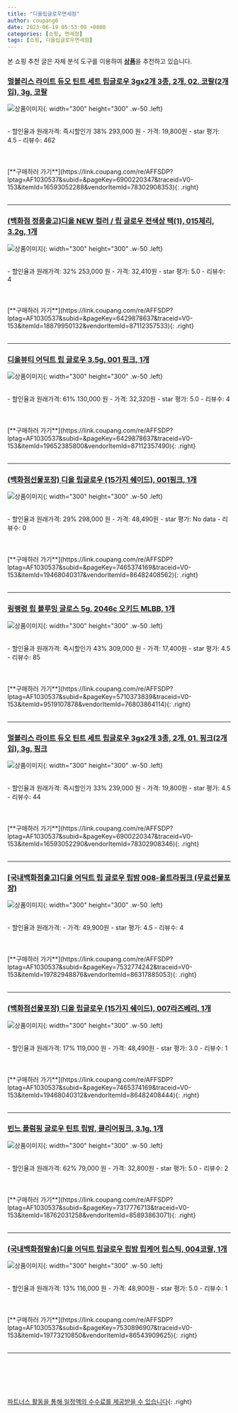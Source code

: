 ```yaml
---
title: "디올립글로우면세점"
author: coupang6
date: 2023-06-19 05:53:09 +0800
categories: [쇼핑, 면세점]
tags: [쇼핑, 디올립글로우면세점]
---
```


본 쇼핑 추천 글은 자체 분석 도구를 이용하여 [**상품**](https://link.coupang.com/a/bao1ui)을 추천하고 있습니다.

### [멀블리스 라이트 듀오 틴트 세트 립글로우 3gx2개 3종, 2개, 02. 코랄(2개입), 3g, 코랄](https://link.coupang.com/re/AFFSDP?lptag=AF1030537&subid=&pageKey=6900220347&traceid=V0-153&itemId=16593052288&vendorItemId=78302908353)

![상품이미지](https://thumbnail9.coupangcdn.com/thumbnails/remote/230x230ex/image/vendor_inventory/9ddc/accd0e1b2caa2c3e3d3dfe83c071da34e8b87a85771570fce45c78948b31.jpg){: width="300" height="300" .w-50 .left}


<br>
- 할인율과 원래가격: 즉시할인가 38%  293,000   원
- 가격: 19,800원
- star 평가: 4.5
- 리뷰수: 462
<br>
<br>
<br>
<br>
[**구매하러 가기**](https://link.coupang.com/re/AFFSDP?lptag=AF1030537&subid=&pageKey=6900220347&traceid=V0-153&itemId=16593052288&vendorItemId=78302908353){: .right}
<br>
<br>

---

### [(백화점 정품출고)디올 NEW 컬러 / 립 글로우 전색상 택(1), 015체리, 3.2g, 1개](https://link.coupang.com/re/AFFSDP?lptag=AF1030537&subid=&pageKey=6429878637&traceid=V0-153&itemId=18879950132&vendorItemId=87112357533)

![상품이미지](https://thumbnail8.coupangcdn.com/thumbnails/remote/230x230ex/image/vendor_inventory/bae6/766d8b22c32b1e754c21ca7e49bc6fbcb9950cf6acb2b19b68976306c58a.jpg){: width="300" height="300" .w-50 .left}


<br>
- 할인율과 원래가격: 32%  253,000   원
- 가격: 32,410원
- star 평가: 5.0
- 리뷰수: 4
<br>
<br>
<br>
<br>
[**구매하러 가기**](https://link.coupang.com/re/AFFSDP?lptag=AF1030537&subid=&pageKey=6429878637&traceid=V0-153&itemId=18879950132&vendorItemId=87112357533){: .right}
<br>
<br>

---

### [디올뷰티 어딕트 립 글로우 3.5g, 001 핑크, 1개](https://link.coupang.com/re/AFFSDP?lptag=AF1030537&subid=&pageKey=6429878637&traceid=V0-153&itemId=19652385800&vendorItemId=87112357490)

![상품이미지](https://thumbnail6.coupangcdn.com/thumbnails/remote/230x230ex/image/vendor_inventory/f76a/6442083586f03669eb9f4991ec10b34b1dbdb339f43a97c191f8a1cde1aa.jpg){: width="300" height="300" .w-50 .left}


<br>
- 할인율과 원래가격: 61%  130,000   원
- 가격: 32,320원
- star 평가: 5.0
- 리뷰수: 4
<br>
<br>
<br>
<br>
[**구매하러 가기**](https://link.coupang.com/re/AFFSDP?lptag=AF1030537&subid=&pageKey=6429878637&traceid=V0-153&itemId=19652385800&vendorItemId=87112357490){: .right}
<br>
<br>

---

### [(백화점선물포장) 디올 립글로우 (15가지 쉐이드), 001핑크, 1개](https://link.coupang.com/re/AFFSDP?lptag=AF1030537&subid=&pageKey=7465374169&traceid=V0-153&itemId=19468040317&vendorItemId=86482408562)

![상품이미지](https://thumbnail9.coupangcdn.com/thumbnails/remote/230x230ex/image/vendor_inventory/0a0b/aecfbdeb1e07f9fbf4d90893580b73d691ae231055b2bd0b6626258a328c.jpg){: width="300" height="300" .w-50 .left}


<br>
- 할인율과 원래가격: 29%  298,000   원
- 가격: 48,490원
- star 평가: No data
- 리뷰수: 0
<br>
<br>
<br>
<br>
[**구매하러 가기**](https://link.coupang.com/re/AFFSDP?lptag=AF1030537&subid=&pageKey=7465374169&traceid=V0-153&itemId=19468040317&vendorItemId=86482408562){: .right}
<br>
<br>

---

### [링랭렁 립 블루밍 글로스 5g, 2046c 오키드 MLBB, 1개](https://link.coupang.com/re/AFFSDP?lptag=AF1030537&subid=&pageKey=5710373839&traceid=V0-153&itemId=9519107878&vendorItemId=76803864114)

![상품이미지](https://thumbnail9.coupangcdn.com/thumbnails/remote/230x230ex/image/retail/images/127576124060819-72c8919c-a36d-458f-851d-3fd8c9a4c604.jpg){: width="300" height="300" .w-50 .left}


<br>
- 할인율과 원래가격: 즉시할인가 43%  309,000   원
- 가격: 17,400원
- star 평가: 4.5
- 리뷰수: 85
<br>
<br>
<br>
<br>
[**구매하러 가기**](https://link.coupang.com/re/AFFSDP?lptag=AF1030537&subid=&pageKey=5710373839&traceid=V0-153&itemId=9519107878&vendorItemId=76803864114){: .right}
<br>
<br>

---

### [멀블리스 라이트 듀오 틴트 세트 립글로우 3gx2개 3종, 2개, 01. 핑크(2개입), 3g, 핑크](https://link.coupang.com/re/AFFSDP?lptag=AF1030537&subid=&pageKey=6900220347&traceid=V0-153&itemId=16593052290&vendorItemId=78302908346)

![상품이미지](https://thumbnail9.coupangcdn.com/thumbnails/remote/230x230ex/image/vendor_inventory/00c8/186e7b418527affdfc17521efb7a1a82306dcfad916f421bafd3d2f9eb0b.jpg){: width="300" height="300" .w-50 .left}


<br>
- 할인율과 원래가격: 즉시할인가 33%  239,000   원
- 가격: 19,800원
- star 평가: 4.5
- 리뷰수: 44
<br>
<br>
<br>
<br>
[**구매하러 가기**](https://link.coupang.com/re/AFFSDP?lptag=AF1030537&subid=&pageKey=6900220347&traceid=V0-153&itemId=16593052290&vendorItemId=78302908346){: .right}
<br>
<br>

---

### [[국내백화점출고]디올 어딕트 립 글로우 립밤 008-울트라핑크 (무료선물포장)](https://link.coupang.com/re/AFFSDP?lptag=AF1030537&subid=&pageKey=7532774242&traceid=V0-153&itemId=19782948876&vendorItemId=86317885053)

![상품이미지](https://thumbnail6.coupangcdn.com/thumbnails/remote/230x230ex/image/vendor_inventory/8457/59f8d3f6995b57bae773c0b2e78db3c6dbc7abf843d32105b2c7c5e24788.jpg){: width="300" height="300" .w-50 .left}


<br>
- 할인율과 원래가격: 
- 가격: 49,900원
- star 평가: 4.5
- 리뷰수: 4
<br>
<br>
<br>
<br>
[**구매하러 가기**](https://link.coupang.com/re/AFFSDP?lptag=AF1030537&subid=&pageKey=7532774242&traceid=V0-153&itemId=19782948876&vendorItemId=86317885053){: .right}
<br>
<br>

---

### [(백화점선물포장) 디올 립글로우 (15가지 쉐이드), 007라즈베리, 1개](https://link.coupang.com/re/AFFSDP?lptag=AF1030537&subid=&pageKey=7465374169&traceid=V0-153&itemId=19468040312&vendorItemId=86482408444)

![상품이미지](https://thumbnail9.coupangcdn.com/thumbnails/remote/230x230ex/image/vendor_inventory/0a0b/aecfbdeb1e07f9fbf4d90893580b73d691ae231055b2bd0b6626258a328c.jpg){: width="300" height="300" .w-50 .left}


<br>
- 할인율과 원래가격: 17%  119,000   원
- 가격: 48,490원
- star 평가: 3.0
- 리뷰수: 1
<br>
<br>
<br>
<br>
[**구매하러 가기**](https://link.coupang.com/re/AFFSDP?lptag=AF1030537&subid=&pageKey=7465374169&traceid=V0-153&itemId=19468040312&vendorItemId=86482408444){: .right}
<br>
<br>

---

### [빈느 플럼핑 글로우 틴트 립밤, 클리어핑크, 3.1g, 1개](https://link.coupang.com/re/AFFSDP?lptag=AF1030537&subid=&pageKey=7317776713&traceid=V0-153&itemId=18762031258&vendorItemId=85893863071)

![상품이미지](https://thumbnail8.coupangcdn.com/thumbnails/remote/230x230ex/image/vendor_inventory/9f81/e1f6cdaee9b3f8d542191fd915ee6763309d9b07184f982060347dd4950a.jpg){: width="300" height="300" .w-50 .left}


<br>
- 할인율과 원래가격: 62%  79,000   원
- 가격: 32,800원
- star 평가: 5.0
- 리뷰수: 2
<br>
<br>
<br>
<br>
[**구매하러 가기**](https://link.coupang.com/re/AFFSDP?lptag=AF1030537&subid=&pageKey=7317776713&traceid=V0-153&itemId=18762031258&vendorItemId=85893863071){: .right}
<br>
<br>

---

### [(국내백화점발송)디올 어딕트 립글로우 립밤 립케어 립스틱, 004코랄, 1개](https://link.coupang.com/re/AFFSDP?lptag=AF1030537&subid=&pageKey=7530896907&traceid=V0-153&itemId=19773210850&vendorItemId=86543909625)

![상품이미지](https://thumbnail7.coupangcdn.com/thumbnails/remote/230x230ex/image/vendor_inventory/f335/0b6e15d824fb82af0e9af73080538ba666215fff5e50991f97034b17fe98.jpg){: width="300" height="300" .w-50 .left}


<br>
- 할인율과 원래가격: 13%  116,000   원
- 가격: 48,900원
- star 평가: 5.0
- 리뷰수: 1
<br>
<br>
<br>
<br>
[**구매하러 가기**](https://link.coupang.com/re/AFFSDP?lptag=AF1030537&subid=&pageKey=7530896907&traceid=V0-153&itemId=19773210850&vendorItemId=86543909625){: .right}
<br>
<br>

---
<br><br><br><br><br> [파트너스 활동을 통해 일정액의 수수료를 제공받을 수 있습니다](https://link.coupang.com/a/bao1ui){: .right}